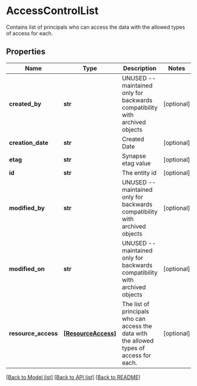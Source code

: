 # AccessControlList

Contains list of principals who can access the data with the allowed types of access for each.
## Properties
Name | Type | Description | Notes
------------ | ------------- | ------------- | -------------
**created_by** | **str** | UNUSED -- maintained only for backwards compatibility with archived objects | [optional] 
**creation_date** | **str** | Created Date | [optional] 
**etag** | **str** | Synapse etag value | [optional] 
**id** | **str** | The entity id | [optional] 
**modified_by** | **str** | UNUSED -- maintained only for backwards compatibility with archived objects | [optional] 
**modified_on** | **str** | UNUSED -- maintained only for backwards compatibility with archived objects | [optional] 
**resource_access** | [**[ResourceAccess]**](ResourceAccess.md) | The list of principals who can access the data with the allowed types of access for each. | [optional] 

[[Back to Model list]](../README.md#documentation-for-models) [[Back to API list]](../README.md#documentation-for-api-endpoints) [[Back to README]](../README.md)


